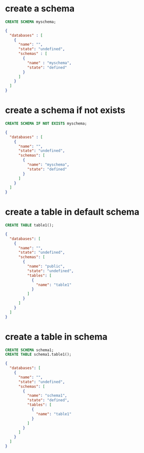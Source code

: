 # create a schema

```sql
CREATE SCHEMA myschema;
```

```json
{
  "databases" : [ 
    {
      "name": "",
      "state": "undefined",
      "schemas" : [ 
        {
          "name" : "myschema",
          "state": "defined"
        } 
      ]
    } 
  ]
}
```

# create a schema if not exists

```sql
CREATE SCHEMA IF NOT EXISTS myschema;
```

```json
{
  "databases" : [ 
    {
      "name": "",
      "state": "undefined",
      "schemas": [ 
        {
          "name": "myschema",
          "state": "defined"
        } 
      ]
    } 
  ]
}
```

# create a table in default schema

```sql
CREATE TABLE table1();
```

```json
{
  "databases": [ 
    {
      "name": "",
      "state": "undefined",
      "schemas": [ 
        {
          "name": "public",
          "state": "undefined",
          "tables": [
            {
              "name": "table1"
            }
          ]
        } 
      ]
    } 
  ]
}
```

# create a table in schema

```sql
CREATE SCHEMA schema1;
CREATE TABLE schema1.table1();
```

```json
{
  "databases": [ 
    {
      "name": "",
      "state": "undefined",
      "schemas": [ 
        {
          "name": "schema1",
          "state": "defined",
          "tables": [
            {
              "name": "table1"
            }
          ]
        } 
      ]
    } 
  ]
}
```
